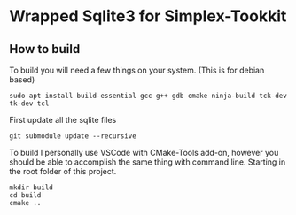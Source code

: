 # Wrapped Sqlite3 for Simplex-Tookkit

## How to build

To build you will need a few things on your system. (This is for debian based)

```
sudo apt install build-essential gcc g++ gdb cmake ninja-build tck-dev tk-dev tcl
```

First update all the sqlite files

```
git submodule update --recursive
```

To build I personally use VSCode with CMake-Tools add-on, however you should be able to accomplish the same thing with command line. Starting in the root folder of this project.

```
mkdir build
cd build
cmake ..
```